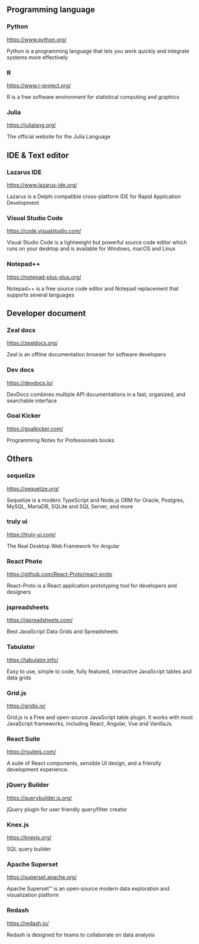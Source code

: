## Programming language
### Python
https://www.python.org/

Python is a programming language that lets you work quickly and integrate systems more effectively

### R
https://www.r-project.org/

R is a free software environment for statistical computing and graphics

### Julia
https://julialang.org/

The official website for the Julia Language

## IDE & Text editor
### Lazarus IDE
https://www.lazarus-ide.org/ 

Lazarus is a Delphi compatible cross-platform IDE for Rapid Application Development 

### Visual Studio Code
https://code.visualstudio.com/

Visual Studio Code is a lightweight but powerful source code editor which runs on your desktop and is available for Windows, macOS and Linux

### Notepad++
https://notepad-plus-plus.org/

Notepad++ is a free source code editor and Notepad replacement that supports several languages

## Developer document
### Zeal docs
https://zealdocs.org/

Zeal is an offline documentation browser for software developers

### Dev docs
https://devdocs.io/

DevDocs combines multiple API documentations in a fast, organized, and searchable interface

### Goal Kicker
https://goalkicker.com/

Programming Notes for Professionals books

## Others
### sequelize
https://sequelize.org/

Sequelize is a modern TypeScript and Node.js ORM for Oracle, Postgres, MySQL, MariaDB, SQLite and SQL Server, and more

### truly ui
https://truly-ui.com/

The Real Desktop Web Framework for Angular

### React Photo
https://github.com/React-Proto/react-proto

React-Proto is a React application prototyping tool for developers and designers

### jspreadsheets
https://jspreadsheets.com/

Best JavaScript Data Grids and Spreadsheets

### Tabulator
https://tabulator.info/

Easy to use, simple to code, fully featured, interactive JavaScript tables and data grids

### Grid.js
https://gridjs.io/

Grid.js is a Free and open-source JavaScript table plugin. It works with most JavaScript frameworks, including React, Angular, Vue and VanillaJs.

### React Suite
https://rsuitejs.com/

A suite of React components, sensible UI design, and a friendly development experience.

### jQuery Builder
https://querybuilder.js.org/

jQuery plugin for user friendly query/filter creator

### Knex.js
https://knexjs.org/

SQL query builder

### Apache Superset
https://superset.apache.org/

Apache Superset™ is an open-source modern data exploration and visualization platform

### Redash
https://redash.io/

Redash is designed for teams to collaborate on data analysis

